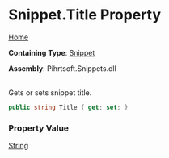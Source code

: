 # Snippet\.Title Property

[Home](../../../../README.md)

**Containing Type**: [Snippet](../README.md)

**Assembly**: Pihrtsoft\.Snippets\.dll

\
Gets or sets snippet title\.

```csharp
public string Title { get; set; }
```

### Property Value

[String](https://docs.microsoft.com/en-us/dotnet/api/system.string)

